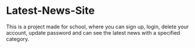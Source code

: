 # Latest-News-Site
 This is a project made for school, where you can sign up, login, delete your account, update password and can see the latest news with a specified category. 

 
